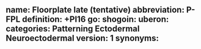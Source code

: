 name: Floorplate late (tentative)
abbreviation: P-FPL
definition: +PI16
go:
shogoin: 
uberon: 
categories: Patterning Ectodermal Neuroectodermal
version: 1
synonyms:
---

